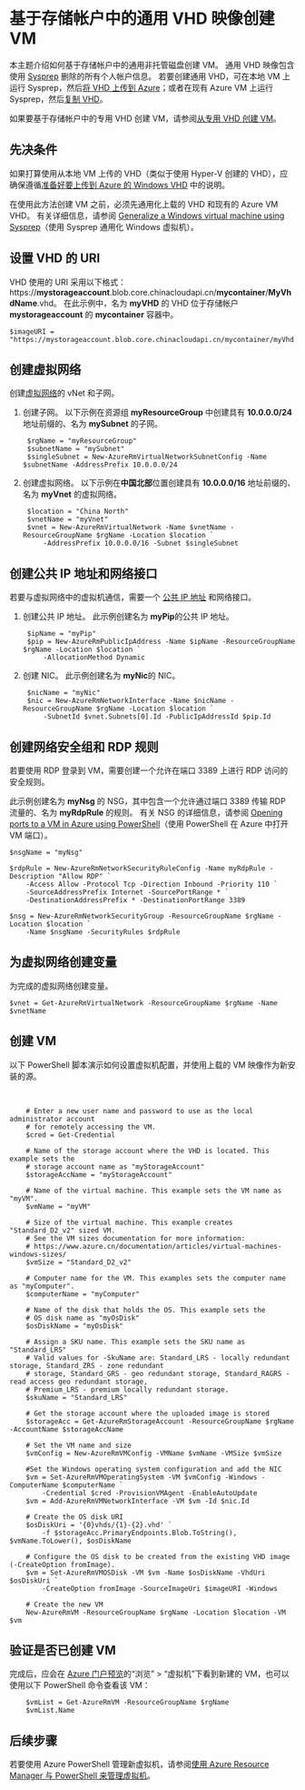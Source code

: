 <properties
    pageTitle="从通用 VHD 创建 VM | Azure"
    description="了解如何使用 Azure PowerShell 以及存储帐户的通用 VHD 映像创建 Windows 虚拟机。"
    services="virtual-machines-windows"
    documentationcenter=""
    author="cynthn"
    manager="timlt"
    editor=""
    tags="azure-resource-manager" />
<tags
    ms.assetid="b4808871-9ef1-49ea-a617-9154d417abb0"
    ms.service="virtual-machines-windows"
    ms.workload="infrastructure-services"
    ms.tgt_pltfrm="vm-windows"
    ms.devlang="na"
    ms.topic="article"
    ms.date="03/21/2017"
    wacn.date="05/15/2017"
    ms.author="cynthn"
    ms.translationtype="Human Translation"
    ms.sourcegitcommit="457fc748a9a2d66d7a2906b988e127b09ee11e18"
    ms.openlocfilehash="a2def8b04e148d6eb95378c987703040fb02a989"
    ms.contentlocale="zh-cn"
    ms.lasthandoff="05/05/2017" />

# <a name="create-a-vm-from-a-generalized-vhd-image-in-a-storage-account"></a>基于存储帐户中的通用 VHD 映像创建 VM 

本主题介绍如何基于存储帐户中的通用非托管磁盘创建 VM。 通用 VHD 映像包含使用 [Sysprep](/documentation/articles/virtual-machines-windows-generalize-vhd/) 删除的所有个人帐户信息。 若要创建通用 VHD，可在本地 VM 上运行 Sysprep，然后[将 VHD 上传到 Azure](/documentation/articles/virtual-machines-windows-upload-image/)；或者在现有 Azure VM 上运行 Sysprep，然后[复制 VHD](/documentation/articles/virtual-machines-windows-vhd-copy/)。

如果要基于存储帐户中的专用 VHD 创建 VM，请参阅[从专用 VHD 创建 VM](/documentation/articles/virtual-machines-windows-create-vm-specialized/)。

## <a name="prerequisites"></a>先决条件
如果打算使用从本地 VM 上传的 VHD（类似于使用 Hyper-V 创建的 VHD），应确保遵循[准备好要上传到 Azure 的 Windows VHD](/documentation/articles/virtual-machines-windows-prepare-for-upload-vhd-image/) 中的说明。 

在使用此方法创建 VM 之前，必须先通用化上载的 VHD 和现有的 Azure VM VHD。 有关详细信息，请参阅 [Generalize a Windows virtual machine using Sysprep](/documentation/articles/virtual-machines-windows-generalize-vhd/)（使用 Sysprep 通用化 Windows 虚拟机）。 

## <a name="set-the-uri-of-the-vhd"></a>设置 VHD 的 URI

VHD 使用的 URI 采用以下格式：https://**mystorageaccount**.blob.core.chinacloudapi.cn/**mycontainer**/**MyVhdName**.vhd。 在此示例中，名为 **myVHD** 的 VHD 位于存储帐户 **mystorageaccount** 的 **mycontainer** 容器中。

    $imageURI = "https://mystorageaccount.blob.core.chinacloudapi.cn/mycontainer/myVhd.vhd"

## <a name="create-a-virtual-network"></a>创建虚拟网络
创建[虚拟网络](/documentation/articles/virtual-networks-overview/)的 vNet 和子网。

1. 创建子网。 以下示例在资源组 **myResourceGroup** 中创建具有 **10.0.0.0/24** 地址前缀的、名为 **mySubnet** 的子网。  

        $rgName = "myResourceGroup"
        $subnetName = "mySubnet"
        $singleSubnet = New-AzureRmVirtualNetworkSubnetConfig -Name $subnetName -AddressPrefix 10.0.0.0/24

2. 创建虚拟网络。 以下示例在**中国北部**位置创建具有 **10.0.0.0/16** 地址前缀的、名为 **myVnet** 的虚拟网络。  

        $location = "China North"
        $vnetName = "myVnet"
        $vnet = New-AzureRmVirtualNetwork -Name $vnetName -ResourceGroupName $rgName -Location $location `
            -AddressPrefix 10.0.0.0/16 -Subnet $singleSubnet

## <a name="create-a-public-ip-address-and-network-interface"></a>创建公共 IP 地址和网络接口
若要与虚拟网络中的虚拟机通信，需要一个 [公共 IP 地址](/documentation/articles/virtual-network-ip-addresses-overview-arm/) 和网络接口。

1. 创建公共 IP 地址。 此示例创建名为 **myPip**的公共 IP 地址。 

        $ipName = "myPip"
        $pip = New-AzureRmPublicIpAddress -Name $ipName -ResourceGroupName $rgName -Location $location `
            -AllocationMethod Dynamic

2. 创建 NIC。 此示例创建名为 **myNic**的 NIC。 

        $nicName = "myNic"
        $nic = New-AzureRmNetworkInterface -Name $nicName -ResourceGroupName $rgName -Location $location `
            -SubnetId $vnet.Subnets[0].Id -PublicIpAddressId $pip.Id

## <a name="create-the-network-security-group-and-an-rdp-rule"></a>创建网络安全组和 RDP 规则
若要使用 RDP 登录到 VM，需要创建一个允许在端口 3389 上进行 RDP 访问的安全规则。 

此示例创建名为 **myNsg** 的 NSG，其中包含一个允许通过端口 3389 传输 RDP 流量的、名为 **myRdpRule** 的规则。 有关 NSG 的详细信息，请参阅 [Opening ports to a VM in Azure using PowerShell](/documentation/articles/virtual-machines-windows-nsg-quickstart-powershell/)（使用 PowerShell 在 Azure 中打开 VM 端口）。

    $nsgName = "myNsg"

    $rdpRule = New-AzureRmNetworkSecurityRuleConfig -Name myRdpRule -Description "Allow RDP" `
        -Access Allow -Protocol Tcp -Direction Inbound -Priority 110 `
        -SourceAddressPrefix Internet -SourcePortRange * `
        -DestinationAddressPrefix * -DestinationPortRange 3389

    $nsg = New-AzureRmNetworkSecurityGroup -ResourceGroupName $rgName -Location $location `
        -Name $nsgName -SecurityRules $rdpRule

## <a name="create-a-variable-for-the-virtual-network"></a>为虚拟网络创建变量
为完成的虚拟网络创建变量。 

    $vnet = Get-AzureRmVirtualNetwork -ResourceGroupName $rgName -Name $vnetName

## <a name="create-the-vm"></a>创建 VM
以下 PowerShell 脚本演示如何设置虚拟机配置，并使用上载的 VM 映像作为新安装的源。

</br>

        # Enter a new user name and password to use as the local administrator account 
        # for remotely accessing the VM.
        $cred = Get-Credential

        # Name of the storage account where the VHD is located. This example sets the 
        # storage account name as "myStorageAccount"
        $storageAccName = "myStorageAccount"

        # Name of the virtual machine. This example sets the VM name as "myVM".
        $vmName = "myVM"

        # Size of the virtual machine. This example creates "Standard_D2_v2" sized VM. 
        # See the VM sizes documentation for more information: 
        # https://www.azure.cn/documentation/articles/virtual-machines-windows-sizes/
        $vmSize = "Standard_D2_v2"

        # Computer name for the VM. This examples sets the computer name as "myComputer".
        $computerName = "myComputer"

        # Name of the disk that holds the OS. This example sets the 
        # OS disk name as "myOsDisk"
        $osDiskName = "myOsDisk"

        # Assign a SKU name. This example sets the SKU name as "Standard_LRS"
        # Valid values for -SkuName are: Standard_LRS - locally redundant storage, Standard_ZRS - zone redundant
        # storage, Standard_GRS - geo redundant storage, Standard_RAGRS - read access geo redundant storage,
        # Premium_LRS - premium locally redundant storage. 
        $skuName = "Standard_LRS"

        # Get the storage account where the uploaded image is stored
        $storageAcc = Get-AzureRmStorageAccount -ResourceGroupName $rgName -AccountName $storageAccName

        # Set the VM name and size
        $vmConfig = New-AzureRmVMConfig -VMName $vmName -VMSize $vmSize

        #Set the Windows operating system configuration and add the NIC
        $vm = Set-AzureRmVMOperatingSystem -VM $vmConfig -Windows -ComputerName $computerName `
            -Credential $cred -ProvisionVMAgent -EnableAutoUpdate
        $vm = Add-AzureRmVMNetworkInterface -VM $vm -Id $nic.Id

        # Create the OS disk URI
        $osDiskUri = '{0}vhds/{1}-{2}.vhd' `
            -f $storageAcc.PrimaryEndpoints.Blob.ToString(), $vmName.ToLower(), $osDiskName

        # Configure the OS disk to be created from the existing VHD image (-CreateOption fromImage).
        $vm = Set-AzureRmVMOSDisk -VM $vm -Name $osDiskName -VhdUri $osDiskUri `
            -CreateOption fromImage -SourceImageUri $imageURI -Windows

        # Create the new VM
        New-AzureRmVM -ResourceGroupName $rgName -Location $location -VM $vm

## <a name="verify-that-the-vm-was-created"></a>验证是否已创建 VM
完成后，应会在 [Azure 门户预览](https://portal.azure.cn)的“浏览” > “虚拟机”下看到新建的 VM，也可以使用以下 PowerShell 命令查看该 VM：

        $vmList = Get-AzureRmVM -ResourceGroupName $rgName
        $vmList.Name

## <a name="next-steps"></a>后续步骤
若要使用 Azure PowerShell 管理新虚拟机，请参阅[使用 Azure Resource Manager 与 PowerShell 来管理虚拟机](/documentation/articles/virtual-machines-windows-ps-manage/)。